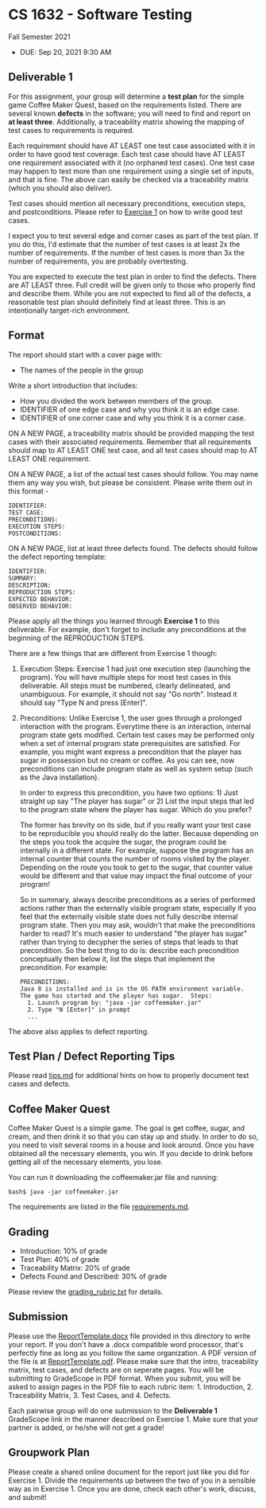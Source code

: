 # CS 1632 - Software Testing
Fall Semester 2021

* DUE: Sep 20, 2021 9:30 AM

## Deliverable 1

For this assignment, your group will determine a **test plan** for the simple game
Coffee Maker Quest, based on the requirements listed.  There are several known
**defects** in the software; you will need to find and report on **at least three**.
Additionally, a traceability matrix showing the mapping of test cases to
requirements is required.

Each requirement should have AT LEAST one test case associated with it in order
to have good test coverage.  Each test case should have AT LEAST one
requirement associated with it (no orphaned test cases).  One test case may
happen to test more than one requirement using a single set of inputs, and that
is fine.  The above can easily be checked via a traceability matrix (which you
should also deliver). 

Test cases should mention all necessary preconditions, execution steps, and
postconditions.  Please refer to [Exercise 1](../exercises/1) on how to write
good test cases.

I expect you to test several edge and corner cases as part of the test plan.
If you do this, I'd estimate that the number of test cases is at least 2x the
number of requirements.  If the number of test cases is more than 3x the number
of requirements, you are probably overtesting.

You are expected to execute the test plan in order to find the defects.  There
are AT LEAST three.  Full credit will be given only to those who properly find
and describe them.  While you are not expected to find all of the defects, a
reasonable test plan should definitely find at least three.  This is an
intentionally target-rich environment.

## Format

The report should start with a cover page with:
* The names of the people in the group

Write a short introduction that includes:
* How you divided the work between members of the group.
* IDENTIFIER of one edge case and why you think it is an edge case.
* IDENTIFIER of one corner case and why you think it is a corner case.

ON A NEW PAGE, a traceability matrix should be provided mapping the test cases
with their associated requirements.  Remember that all requirements should map
to AT LEAST ONE test case, and all test cases should map to AT LEAST ONE
requirement.  

ON A NEW PAGE, a list of the actual test cases should follow.  You may name
them any way you wish, but please be consistent.  Please write them out in this
format -

	IDENTIFIER:
	TEST CASE: 
	PRECONDITIONS:
	EXECUTION STEPS:
	POSTCONDITIONS:

ON A NEW PAGE, list at least three defects found.  The defects should follow
the defect reporting template:

	IDENTIFIER:
	SUMMARY:
	DESCRIPTION:
	REPRODUCTION STEPS:
	EXPECTED BEHAVIOR:
	OBSERVED BEHAVIOR:

Please apply all the things you learned through **Exercise 1** to this
deliverable.  For example, don't forget to include any preconditions at the
beginning of the REPRODUCTION STEPS.

There are a few things that are different from Exercise 1 though:

1. Execution Steps: Exercise 1 had just one execution step (launching the
   program).  You will have multiple steps for most test cases in this
deliverable.  All steps must be numbered, clearly delineated, and unambiguous.
For example, it should not say "Go north".  Instead it should say "Type N and
press [Enter]".

2. Preconditions: Unlike Exercise 1, the user goes through a prolonged
   interaction with the program.  Everytime there is an interaction, internal
program state gets modified.  Certain test cases may be performed only when a
set of internal program state prerequisites are satisfied.  For example, you
might want express a precondition that the player has sugar in possession but
no cream or coffee.  As you can see, now preconditions can include program
state as well as system setup (such as the Java installation).  

   In order to express this precondition, you have two options: 1) Just
straight up say "The player has sugar" or 2) List the input steps that led to
the program state where the player has sugar.  Which do you prefer?

   The former has brevity on its side, but if you really want your test case to
be reproducible you should really do the latter.  Because depending on the
steps you took the acquire the sugar, the program could be internally in a
different state.  For example, suppose the program has an internal counter that
counts the number of rooms visited by the player.  Depending on the route you
took to get to the sugar, that counter value would be different and that value
may impact the final outcome of your program!

   So in summary, always describe preconditions as a series of performed
actions rather than the externally visible program state, especially if you
feel that the externally visible state does not fully describe internal program
state.  Then you may ask, wouldn't that make the preconditions harder to read?
It's much easier to understand "the player has sugar" rather than trying to
decypher the series of steps that leads to that precondition.  So the best
thng to do is: describe each precondition conceptually then below it, list the steps that
implement the precondition.  For example:
   ```
   PRECONDITIONS:
   Java 8 is installed and is in the OS PATH environment variable.
   The game has started and the player has sugar.  Steps:
     1. Launch program by: "java -jar coffeemaker.jar"
     2. Type "N [Enter]" in prompt 
     ...
   ```

The above also applies to defect reporting.  

## Test Plan / Defect Reporting Tips

Please read [tips.md](tips.md) for additional hints on how to properly document test cases and defects.

## Coffee Maker Quest

Coffee Maker Quest is a simple game.  The goal is get coffee, sugar, and cream,
and then drink it so that you can stay up and study.  In order to do so, you
need to visit several rooms in a house and look around.  Once you have obtained
all the necessary elements, you win.  If you decide to drink before getting all
of the necessary elements, you lose.

You can run it downloading the coffeemaker.jar file and running:
```
bash$ java -jar coffeemaker.jar
```

The requirements are listed in the file [requirements.md](requirements.md).

## Grading

* Introduction: 10% of grade
* Test Plan: 40% of grade
* Traceability Matrix: 20% of grade
* Defects Found and Described: 30% of grade

Please review the [grading_rubric.txt](grading_rubric.txt) for details.

## Submission

Please use the [ReportTemplate.docx](ReportTemplate.docx) file provided in this
directory to write your report.  If you don't have a .docx compatible word processor,
that's perfectly fine as long as you follow the same organization.  A PDF version of
the file is at [ReportTemplate.pdf](ReportTemplate.pdf).  Please make sure that
the intro, traceability matrix, test cases, and defects are on seperate pages.  You will
be submitting to GradeScope in PDF format.  When you submit, you will be asked
to assign pages in the PDF file to each rubric item: 1. Introduction, 2.
Traceability Matrix, 3. Test Cases, and 4. Defects.

Each pairwise group will do one submission to the **Deliverable 1** GradeScope
link in the manner described on Exercise 1.  Make sure that your partner is
added, or he/she will not get a grade!

## Groupwork Plan

Please create a shared online document for the report just like you did for
Exercise 1.  Divide the requirements up between the two of you in a sensible
way as in Exercise 1.  Once you are done, check each other's work, discuss, and
submit!
